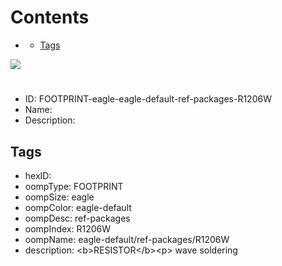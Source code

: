 



Contents
========

* [](#)
	* [Tags](#tags)
  
![][im]
# 

- ID: FOOTPRINT-eagle-eagle-default-ref-packages-R1206W
- Name: 
- Description: 

## Tags

- hexID: 
- oompType: FOOTPRINT
- oompSize: eagle
- oompColor: eagle-default
- oompDesc: ref-packages
- oompIndex: R1206W
- oompName: eagle-default/ref-packages/R1206W
- description: &lt;b&gt;RESISTOR&lt;/b&gt;&lt;p&gt;&#xD;
wave soldering



[im]: image.png
